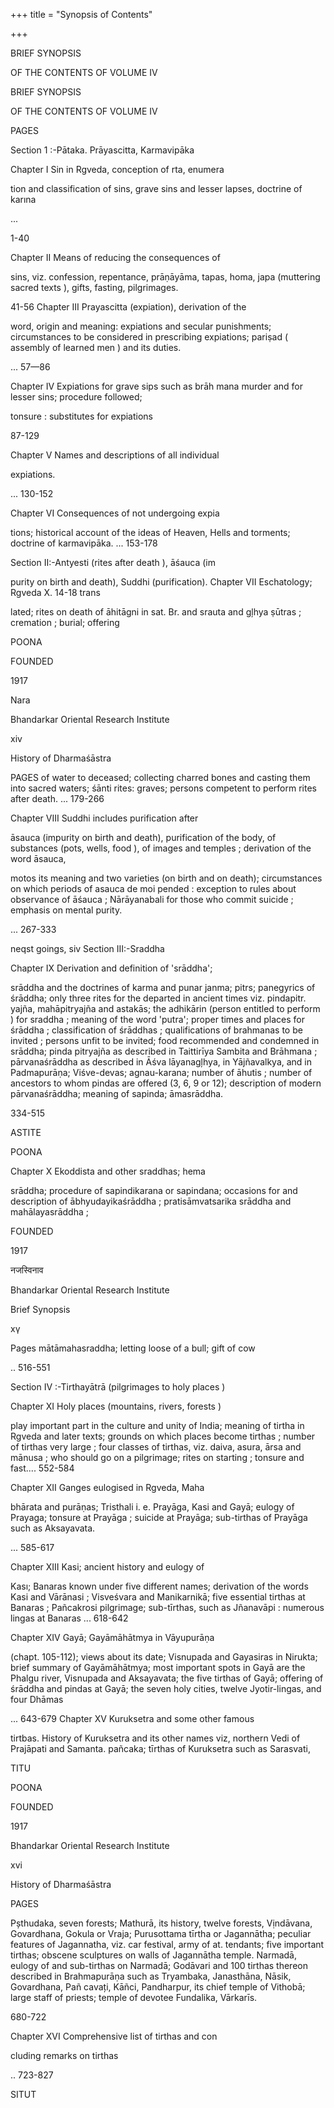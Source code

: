 +++
title = "Synopsis of Contents"

+++

BRIEF SYNOPSIS

OF THE CONTENTS OF VOLUME IV

BRIEF SYNOPSIS

OF THE CONTENTS OF VOLUME IV

PAGES

Section 1 :-Pātaka. Prāyascitta, Karmavipāka

Chapter I Sin in Rgveda, conception of rta, enumera

tion and classification of sins, grave sins and lesser lapses, doctrine of karına

...

1-40

Chapter II Means of reducing the consequences of

sins, viz. confession, repentance, prāṇāyāma, tapas, homa, japa (muttering sacred texts ), gifts, fasting, pilgrimages.

41-56 Chapter III Prayascitta (expiation), derivation of the

word, origin and meaning: expiations and secular punishments; circumstances to be considered in prescribing expiations; pariṣad ( assembly of learned men ) and its duties.

... 57—86

Chapter IV Expiations for grave sips such as brāh mana murder and for lesser sins; procedure followed;

tonsure : substitutes for expiations

87-129

Chapter V Names and descriptions of all individual

expiations.

... 130-152

Chapter VI Consequences of not undergoing expia

tions; historical account of the ideas of Heaven, Hells and torments; doctrine of karmavipāka. ... 153-178

Section II:-Antyesti (rites after death ), āśauca (im

purity on birth and death), Suddhi (purification). Chapter VII Eschatology; Rgveda X. 14-18 trans

lated; rites on death of āhitāgni in sat. Br. and srauta and gļhya ṣūtras ; cremation ; burial; offering

POONA

FOUNDED

1917

Nara

Bhandarkar Oriental Research Institute

xiv

History of Dharmaśāstra

PAGES of water to deceased; collecting charred bones and casting them into sacred waters; śānti rites: graves; persons competent to perform rites after death. ... 179-266

Chapter VIII Suddhi includes purification after

āsauca (impurity on birth and death), purification of the body, of substances (pots, wells, food ), of images and temples ; derivation of the word āsauca,

motos its meaning and two varieties (on birth and on death); circumstances on which periods of asauca de moi pended : exception to rules about observance of āśauca ; Nārāyanabali for those who commit suicide ; emphasis on mental purity.

... 267-333

neqst goings, siv Section III:-Sraddha

Chapter IX Derivation and definition of 'srāddha';

srāddha and the doctrines of karma and punar janma; pitrs; panegyrics of śrāddha; only three rites for the departed in ancient times viz. pindapitr. yajña, mahāpitryajña and astakās; the adhikārin (person entitled to perform ) for sraddha ; meaning of the word 'putra'; proper times and places for śrāddha ; classification of śrāddhas ; qualifications of brahmanas to be invited ; persons unfit to be invited; food recommended and condemned in srāddha; pinda pitryajña as described in Taittirīya Sambita and Brāhmana ; pārvanaśrāddha as described in Āśva lāyanagļhya, in Yājñavalkya, and in Padmapurāṇa; Viśve-devas; agnau-karana; number of āhutis ; number of ancestors to whom pindas are offered (3, 6, 9 or 12); description of modern pārvanaśrāddha; meaning of sapinda; āmasrāddha.

334-515

ASTITE

POONA

Chapter X Ekoddista and other sraddhas; hema

srāddha; procedure of sapindikarana or sapindana; occasions for and description of ābhyudayikaśrāddha ; pratisāmvatsarika srāddha and mahālayasrāddha ;

FOUNDED

1917

नजस्विनाव

Bhandarkar Oriental Research Institute

Brief Synopsis

хү

Pages mātāmahasraddha; letting loose of a bull; gift of cow

.. 516-551

Section IV :-Tirthayātrā (pilgrimages to holy places )

Chapter XI Holy places (mountains, rivers, forests )

play important part in the culture and unity of India; meaning of tirtha in Rgveda and later texts; grounds on which places become tirthas ; number of tirthas very large ; four classes of tirthas, viz. daiva, asura, ārsa and mānusa ; who should go on a pilgrimage; rites on starting ; tonsure and fast.... 552-584

Chapter XII Ganges eulogised in Rgveda, Maha

bhārata and purāṇas; Tristhali i. e. Prayāga, Kasi and Gayā; eulogy of Prayaga; tonsure at Prayāga ; suicide at Prayāga; sub-tirthas of Prayāga such as Aksayavata.

... 585-617

Chapter XIII Kasi; ancient history and eulogy of

Kası; Banaras known under five different names; derivation of the words Kasi and Vārānasi ; Visveśvara and Manikarnikā; five essential tirthas at Banaras ; Pañcakrosi pilgrimage; sub-tīrthas, such as Jñanavāpi : numerous lingas at Banaras ... 618-642

Chapter XIV Gayā; Gayāmāhātmya in Vāyupurāṇa

(chapt. 105-112); views about its date; Visnupada and Gayasiras in Nirukta; brief summary of Gayāmāhātmya; most important spots in Gayā are the Phalgu river, Visnupada and Aksayavata; the five tirthas of Gayā; offering of śrāddha and pindas at Gayā; the seven holy cities, twelve Jyotir-lingas, and four Dhāmas

... 643-679 Chapter XV Kuruksetra and some other famous

tirtbas. History of Kuruksetra and its other names viz, northern Vedi of Prajāpati and Samanta. pañcaka; tīrthas of Kuruksetra such as Sarasvati,

TITU

POONA

FOUNDED

1917

Bhandarkar Oriental Research Institute

xvi

History of Dharmaśāstra

PAGES

Pșthudaka, seven forests; Mathurā, its history, twelve forests, Vịndāvana, Govardhana, Gokula or Vraja; Purusottama tīrtha or Jagannātha; peculiar features of Jagannatha, viz. car festival, army of at. tendants; five important tirthas; obscene sculptures on walls of Jagannātha temple. Narmadā, eulogy of and sub-tirthas on Narmadā; Godāvari and 100 tirthas thereon described in Brahmapurāṇa such as Tryambaka, Janasthāna, Nāsik, Govardhana, Pañ cavați, Kāñci, Pandharpur, its chief temple of Vithobā; large staff of priests; temple of devotee Fundalika, Vārkarīs.

680-722

Chapter XVI Comprehensive list of tirthas and con

cluding remarks on tirthas

.. 723-827

SITUT
